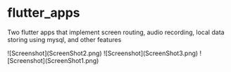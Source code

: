 # flutter_apps
Two flutter apps that implement screen routing, audio recording, local data storing using mysql, and other features 
<p style="justify-content:space-between;">
![Screenshot](ScreenShot2.png)          
![Screenshot](ScreenShot3.png)           
![Screenshot](ScreenShot1.png) 
</p>
